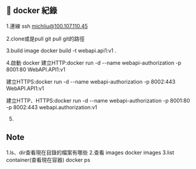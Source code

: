 ## 📄 docker 紀錄

1.連線
ssh michliu@100.107.110.45

2.clone或是pull
git pull git的路徑

3.build image
docker build -t webapi.api1:v1 .

4.啟動 docker
建立HTTP:docker run -d --name webapi-authorization -p 8001:80 WebAPI.API1:v1

建立HTTPS:docker run -d --name webapi-authorization -p 8002:443 WebAPI.API1:v1

建立HTTP、HTTPS:docker run -d --name webapi-authorization -p 8001:80 -p 8002:443 webapi.authorization:v1

5.



##	Note
1.ls、dir查看現在目錄的檔案有哪些
2.查看 images
docker images 
3.list container(查看現在容器)
docker ps

